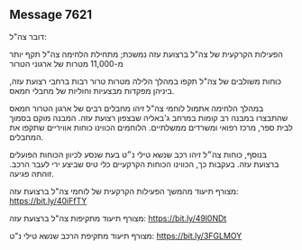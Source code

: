 ## Message 7621

דובר צה"ל:

הפעילות הקרקעית של צה"ל ברצועת עזה נמשכת; מתחילת הלחימה צה"ל תקף יותר מ-11,000 מטרות של ארגוני הטרור

כוחות משולבים של צה"ל תקפו במהלך הלילה מטרות טרור רבות ברחבי רצועת עזה, ביניהן מפקדות מבצעיות וחוליות של מחבלי חמאס.

במהלך הלחימה אתמול לוחמי צה"ל זיהו מחבלים רבים של ארגון הטרור חמאס שהתבצרו במבנה רב קומות במרחב ג'באליה שבצפון רצועת עזה. המבנה מוקם בסמוך לבית ספר, מרכז רפואי ומשרדים ממשלתיים. הלוחמים הכווינו כוחות אוויריים שתקפו את המחבלים. 

בנוסף, כוחות צה״ל זיהו רכב שנשא טילי נ״ט בעת שנסע לכיוון הכוחות הפועלים ברצועת עזה. בעקבות כך, הכווינו הכוחות הקרקעיים כלי טיס שביצע ירי לעבר הרכב. זוהתה פגיעה.

מצורף תיעוד מהמשך הפעילות הקרקעית של לוחמי צה"ל ברצועת עזה: https://bit.ly/40iFfTY

מצורף תיעוד מתקיפות צה"ל ברצועת עזה: https://bit.ly/49l0NDt

מצורף תיעוד מתקיפת הרכב שנשא טילי נ"ט:  https://bit.ly/3FGLMOY

